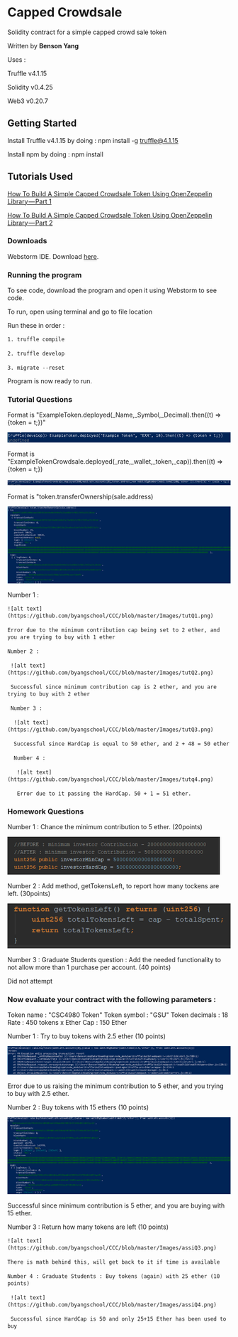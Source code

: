 # Capped Crowdsale

Solidity contract for a simple capped crowd sale token

Written by **Benson Yang**

Uses :

Truffle v4.1.15

Solidity v0.4.25

Web3 v0.20.7

## Getting Started

Install Truffle v4.1.15 by doing : npm install -g truffle@4.1.15

Install npm by doing : npm install

## Tutorials Used

[How To Build A Simple Capped Crowdsale Token Using OpenZeppelin Library — Part 1](https://medium.com/crowdbotics/how-to-build-a-simple-capped-crowdsale-token-using-openzeppelin-library-part-1-2789ec642308)

[How To Build A Simple Capped Crowdsale Token Using OpenZeppelin Library — Part 2](https://medium.com/crowdbotics/how-to-build-a-simple-capped-crowdsale-token-using-openzeppelin-library-part-2-cf96cb66c3d0)



### Downloads

Webstorm IDE. Download [here](https://www.jetbrains.com/webstorm/).

### Running the program

To see code, download the program and open it using Webstorm to see code.

To run, open using terminal and go to file location

Run these in order :
 
    1. truffle compile
    
    2. truffle develop
    
    3. migrate --reset
    
Program is now ready to run.

### Tutorial Questions

 Format is "ExampleToken.deployed(_Name,_Symbol,_Decimal).then((t) => {token = t;})"

 ![alt text](https://github.com/byangschool/CCC/blob/master/Images/Tut1.png)
 
  Format is "ExampleTokenCrowdsale.deployed(_rate,_wallet,_token,_cap)).then((t) => {token = t;})
 
  ![alt text](https://github.com/byangschool/CCC/blob/master/Images/tut2.png)
  
   Format is "token.transferOwnership(sale.address)
  
   ![alt text](https://github.com/byangschool/CCC/blob/master/Images/tut3%20owner.png)
   
   Number 1 :
   
    ![alt text](https://github.com/byangschool/CCC/blob/master/Images/tutQ1.png)
   
    Error due to the minimum contribution cap being set to 2 ether, and you are trying to buy with 1 ether
    
    Number 2 :
    
     ![alt text](https://github.com/byangschool/CCC/blob/master/Images/tutQ2.png)
     
     Successful since minimum contribution cap is 2 ether, and you are trying to buy with 2 ether
     
     Number 3 :
     
      ![alt text](https://github.com/byangschool/CCC/blob/master/Images/tutQ3.png)
      
      Successful since HardCap is equal to 50 ether, and 2 + 48 = 50 ether
      
      Number 4 : 
      
       ![alt text](https://github.com/byangschool/CCC/blob/master/Images/tutq4.png)
       
       Error due to it passing the HardCap. 50 + 1 = 51 ether.
    
### Homework Questions

Number 1 : Chance the minimum contribution to 5 ether. (20points)

 ![alt text](https://github.com/byangschool/CCC/blob/master/Images/updateMin.png)

Number 2 : Add method, getTokensLeft, to report how many tockens are left. (30points)

 ![alt text](https://github.com/byangschool/CCC/blob/master/Images/hw%232.png)
 
 Number 3 : Graduate Students question : Add the needed functionality to not allow more than 1 purchase per account. (40 points)
 
 Did not attempt
 
 ### Now evaluate your contract with the following parameters :
 
 Token name : "CSC4980 Token"
 Token symbol : "GSU"
 Token decimals : 18
 Rate : 450 tokens x Ether
 Cap : 150 Ether
 
 Number 1 : Try to buy tokens with 2.5 ether (10 points)
 
  ![alt text](https://github.com/byangschool/CCC/blob/master/Images/assiQ1.png)
  
  Error due to us raising the minimum contribution to 5 ether, and you trying to buy with 2.5 ether.
  
  Number 2 : Buy tokens with 15 ethers (10 points)
  
   ![alt text](https://github.com/byangschool/CCC/blob/master/Images/assiQ2.png)
   
   Successful since minimum contribution is 5 ether, and you are buying with 15 ether.
   
   Number 3 : Return how many tokens are left (10 points)
   
    ![alt text](https://github.com/byangschool/CCC/blob/master/Images/assiQ3.png)
    
    There is math behind this, will get back to it if time is available
    
    Number 4 : Graduate Students : Buy tokens (again) with 25 ether (10 points)
    
     ![alt text](https://github.com/byangschool/CCC/blob/master/Images/assiQ4.png)
     
     Successful since HardCap is 50 and only 25+15 Ether has been used to buy
     
   
   
